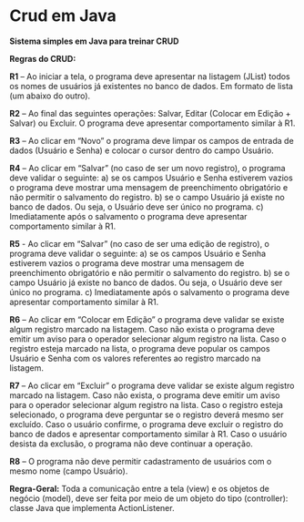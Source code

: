 # Crud em Java
<strong>Sistema simples em Java para treinar CRUD</strong>

<p><strong>Regras do CRUD:</strong></p>
<p><strong>R1</strong> – Ao iniciar a tela, o programa deve apresentar na listagem (JList) todos os nomes de usuários já existentes no banco de dados. Em formato de lista (um abaixo do outro).</p>
<p><strong>R2</strong> – Ao final das seguintes operações: Salvar, Editar (Colocar em Edição + Salvar) ou Excluir. O programa deve apresentar comportamento similar à R1.</p>
<p><strong>R3</strong> – Ao clicar em “Novo” o programa deve limpar os campos de entrada de dados (Usuário e Senha) e colocar o cursor dentro do campo Usuário.</p>
<p><strong>R4</strong> – Ao clicar em “Salvar” (no caso de ser um novo registro), o programa deve validar o seguinte: a) se os campos Usuário e Senha estiverem vazios o programa deve mostrar uma mensagem de preenchimento obrigatório e não permitir o salvamento do registro. b) se o campo Usuário já existe no banco de dados. Ou seja, o Usuário deve ser único no programa. c) Imediatamente após o salvamento o programa deve apresentar comportamento similar à R1.</p>
<p><strong>R5</strong> - Ao clicar em “Salvar” (no caso de ser uma edição de registro), o programa deve validar o seguinte: a) se os campos Usuário e Senha estiverem vazios o programa deve mostrar uma mensagem de preenchimento obrigatório e não permitir o salvamento do registro. b) se o campo Usuário já existe no banco de dados. Ou seja, o Usuário deve ser único no programa. c) Imediatamente após o salvamento o programa deve apresentar comportamento similar à R1.</p> 
<p><strong>R6</strong> – Ao clicar em “Colocar em Edição” o programa deve validar se existe algum registro marcado na listagem. Caso não exista o programa deve emitir um aviso para o operador selecionar algum registro na lista. Caso o registro esteja marcado na lista, o programa deve popular os campos Usuário e Senha com os valores referentes ao registro marcado na listagem.</p>
<p><strong>R7</strong> – Ao clicar em “Excluir” o programa deve validar se existe algum registro marcado na listagem. Caso não exista, o programa deve emitir um aviso para o operador selecionar algum registro na lista. Caso o registro esteja selecionado, o programa deve perguntar se o registro deverá mesmo ser excluído. Caso o usuário confirme, o programa deve excluir o registro do banco de dados e apresentar comportamento similar à R1. Caso o usuário desista da exclusão, o programa não deve continuar a operação.</p> 
<p><strong>R8</strong> – O programa não deve permitir cadastramento de usuários com o mesmo nome (campo Usuário).</p> 
<p><strong>Regra-Geral:</strong> Toda a comunicação entre a tela (view) e os objetos de negócio (model), deve ser feita por meio de um objeto do tipo (controller): classe Java que implementa ActionListener.</p>
